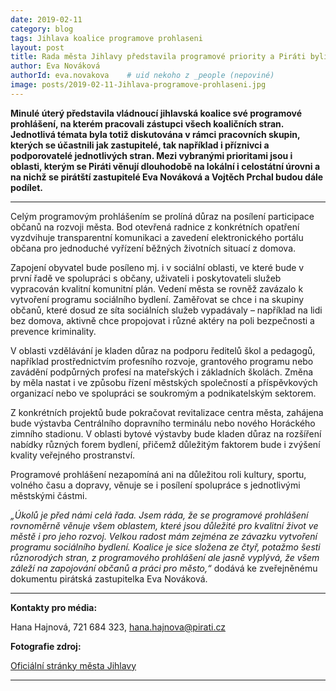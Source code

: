```yaml
---
date: 2019-02-11
category: blog
tags: Jihlava koalice programove prohlaseni
layout: post
title: Rada města Jihlavy představila programové priority a Piráti byli u toho
author: Eva Nováková
authorId: eva.novakova    # uid nekoho z _people (nepoviné)
image: posts/2019-02-11-Jihlava-programove-prohlaseni.jpg
---
```


**Minulé úterý představila vládnoucí jihlavská koalice své programové prohlášení, na kterém pracovali zástupci všech koaličních stran. Jednotlivá témata byla totiž diskutována v rámci pracovních skupin, kterých se účastnili jak zastupitelé, tak například i příznivci a podporovatelé jednotlivých stran. Mezi vybranými prioritami jsou i oblasti, kterým se Piráti věnují dlouhodobě na lokální i celostátní úrovni a na nichž se pirátští zastupitelé Eva Nováková a Vojtěch Prchal budou dále podílet.** 

---

Celým programovým prohlášením se prolíná důraz na posílení participace občanů na rozvoji města. Bod otevřená radnice z konkrétních opatření vyzdvihuje transparentní komunikaci a zavedení elektronického portálu občana pro jednoduché vyřízení běžných životních situací z domova.

Zapojení obyvatel bude posíleno mj. i v sociální oblasti, ve které bude v první řadě ve spolupráci s občany, uživateli i poskytovateli služeb vypracován kvalitní komunitní plán. Vedení města se rovněž zavázalo k vytvoření programu sociálního bydlení. Zaměřovat se chce i na skupiny občanů, které dosud ze síta sociálních služeb vypadávaly – například na lidi bez domova, aktivně chce propojovat i různé aktéry na poli bezpečnosti a prevence kriminality.

V oblasti vzdělávání je kladen důraz na podporu ředitelů škol a pedagogů, například prostřednictvím profesního rozvoje, grantového programu nebo zavádění podpůrných profesí na mateřských i základních školách. Změna by měla nastat i ve způsobu řízení městských společností a příspěvkových organizací nebo ve spolupráci se soukromým a podnikatelským sektorem. 

Z konkrétních projektů bude pokračovat revitalizace centra města, zahájena bude výstavba Centrálního dopravního terminálu nebo nového Horáckého zimního stadionu. V oblasti bytové výstavby bude kladen důraz na rozšíření nabídky různých forem bydlení, přičemž důležitým faktorem bude i zvýšení kvality veřejného prostranství. 

Programové prohlášení nezapomíná ani na důležitou roli kultury, sportu, volného času a dopravy, věnuje se i posílení spolupráce s jednotlivými městskými částmi.

*„Úkolů je před námi celá řada. Jsem ráda, že se programové prohlášení rovnoměrně věnuje všem oblastem, které jsou důležité pro kvalitní život ve městě i pro jeho rozvoj. Velkou radost mám zejména ze závazku vytvoření programu sociálního bydlení. Koalice je sice složena ze čtyř, potažmo šesti různorodých stran, z programového prohlášení ale jasně vyplývá, že všem záleží na zapojování občanů a práci pro město,“* dodává ke zveřejněnému dokumentu pirátská zastupitelka Eva Nováková.

--------------
**Kontakty pro média:**

Hana Hajnová, 721 684 323, hana.hajnova@pirati.cz


**Fotografie zdroj:**

[Oficiální stránky města Jihlavy](https://www.jihlava.cz/rada-mesta-jihlavy/os-38873)

---
